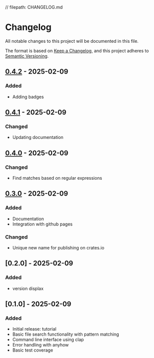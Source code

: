 // filepath: CHANGELOG.md
# Changelog
All notable changes to this project will be documented in this file.

The format is based on [Keep a Changelog](https://keepachangelog.com/en/1.0.0/),
and this project adheres to [Semantic Versioning](https://semver.org/spec/v2.0.0.html).

## [0.4.2] - 2025-02-09
[0.4.2]: https://github.com/rsimon64-gh/grrs/releases/tag/v0.4.2
### Added
- Adding badges


## [0.4.1] - 2025-02-09
[0.4.1]: https://github.com/rsimon64-gh/grrs/releases/tag/v0.4.1
### Changed
- Updating documentation


## [0.4.0] - 2025-02-09
[0.4.0]: https://github.com/rsimon64-gh/grrs/releases/tag/v0.4.0
### Changed
- Find matches based on regular expressions


## [0.3.0] - 2025-02-09
[0.3.0]: https://github.com/rsimon64-gh/grrs/releases/tag/v0.3.0
### Added
- Documentation
- Integration with github pages

### Changed
- Unique new name for publishing on crates.io

## [0.2.0] - 2025-02-09
### Added
- version displax

## [0.1.0] - 2025-02-09
### Added
- Initial release: tutorial
- Basic file search functionality with pattern matching
- Command line interface using clap
- Error handling with anyhow
- Basic test coverage